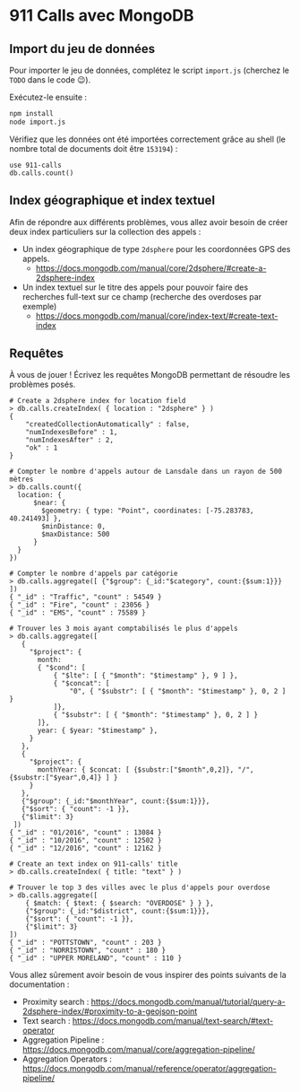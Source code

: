 # 911 Calls avec MongoDB

## Import du jeu de données

Pour importer le jeu de données, complétez le script `import.js` (cherchez le `TODO` dans le code :wink:).

Exécutez-le ensuite :

```bash
npm install
node import.js
```

Vérifiez que les données ont été importées correctement grâce au shell (le nombre total de documents doit être `153194`) :

```
use 911-calls
db.calls.count()
```

## Index géographique et index textuel

Afin de répondre aux différents problèmes, vous allez avoir besoin de créer deux index particuliers sur la collection des appels :

* Un index géographique de type `2dsphere` pour les coordonnées GPS des appels.
  * https://docs.mongodb.com/manual/core/2dsphere/#create-a-2dsphere-index
* Un index textuel sur le titre des appels pour pouvoir faire des recherches full-text sur ce champ (recherche des overdoses par exemple)
  * https://docs.mongodb.com/manual/core/index-text/#create-text-index

## Requêtes

À vous de jouer ! Écrivez les requêtes MongoDB permettant de résoudre les problèmes posés.

```
# Create a 2dsphere index for location field
> db.calls.createIndex( { location : "2dsphere" } )
{
	"createdCollectionAutomatically" : false,
	"numIndexesBefore" : 1,
	"numIndexesAfter" : 2,
	"ok" : 1
}

# Compter le nombre d'appels autour de Lansdale dans un rayon de 500 mètres
> db.calls.count({
  location: {
      $near: {
        $geometry: { type: "Point", coordinates: [-75.283783, 40.241493] },
        $minDistance: 0,
        $maxDistance: 500
      }
  }
})

# Compter le nombre d'appels par catégorie
> db.calls.aggregate([ {"$group": {_id:"$category", count:{$sum:1}}} ])
{ "_id" : "Traffic", "count" : 54549 }
{ "_id" : "Fire", "count" : 23056 }
{ "_id" : "EMS", "count" : 75589 }

# Trouver les 3 mois ayant comptabilisés le plus d'appels
> db.calls.aggregate([
   {
     "$project": {
       month:
       { "$cond": [
           { "$lte": [ { "$month": "$timestamp" }, 9 ] },
           { "$concat": [
               "0", { "$substr": [ { "$month": "$timestamp" }, 0, 2 ] }
           ]},
           { "$substr": [ { "$month": "$timestamp" }, 0, 2 ] }
       ]},
       year: { $year: "$timestamp" },
     }
   },
   {
     "$project": {
       monthYear: { $concat: [ {$substr:["$month",0,2]}, "/", {$substr:["$year",0,4]} ] }
     }
   },
   {"$group": {_id:"$monthYear", count:{$sum:1}}},
   {"$sort": { "count": -1 }},
   {"$limit": 3}
 ])
{ "_id" : "01/2016", "count" : 13084 }
{ "_id" : "10/2016", "count" : 12502 }
{ "_id" : "12/2016", "count" : 12162 }

# Create an text index on 911-calls' title
> db.calls.createIndex( { title: "text" } )

# Trouver le top 3 des villes avec le plus d'appels pour overdose
> db.calls.aggregate([
    { $match: { $text: { $search: "OVERDOSE" } } },
    {"$group": {_id:"$district", count:{$sum:1}}},
    {"$sort": { "count": -1 }},
    {"$limit": 3}
])
{ "_id" : "POTTSTOWN", "count" : 203 }
{ "_id" : "NORRISTOWN", "count" : 180 }
{ "_id" : "UPPER MORELAND", "count" : 110 }
```

Vous allez sûrement avoir besoin de vous inspirer des points suivants de la documentation :

* Proximity search : https://docs.mongodb.com/manual/tutorial/query-a-2dsphere-index/#proximity-to-a-geojson-point
* Text search : https://docs.mongodb.com/manual/text-search/#text-operator
* Aggregation Pipeline : https://docs.mongodb.com/manual/core/aggregation-pipeline/
* Aggregation Operators : https://docs.mongodb.com/manual/reference/operator/aggregation-pipeline/
